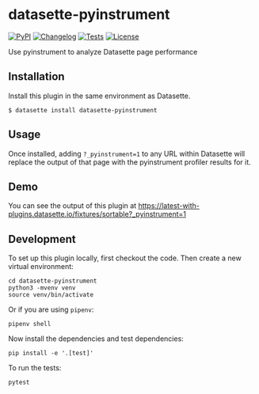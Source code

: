 # datasette-pyinstrument

[![PyPI](https://img.shields.io/pypi/v/datasette-pyinstrument.svg)](https://pypi.org/project/datasette-pyinstrument/)
[![Changelog](https://img.shields.io/github/v/release/simonw/datasette-pyinstrument?include_prereleases&label=changelog)](https://github.com/simonw/datasette-pyinstrument/releases)
[![Tests](https://github.com/simonw/datasette-pyinstrument/workflows/Test/badge.svg)](https://github.com/simonw/datasette-pyinstrument/actions?query=workflow%3ATest)
[![License](https://img.shields.io/badge/license-Apache%202.0-blue.svg)](https://github.com/simonw/datasette-pyinstrument/blob/main/LICENSE)

Use pyinstrument to analyze Datasette page performance

## Installation

Install this plugin in the same environment as Datasette.

    $ datasette install datasette-pyinstrument

## Usage

Once installed, adding `?_pyinstrument=1` to any URL within Datasette will replace the output of that page with the pyinstrument profiler results for it.

## Demo

You can see the output of this plugin at https://latest-with-plugins.datasette.io/fixtures/sortable?_pyinstrument=1

## Development

To set up this plugin locally, first checkout the code. Then create a new virtual environment:

    cd datasette-pyinstrument
    python3 -mvenv venv
    source venv/bin/activate

Or if you are using `pipenv`:

    pipenv shell

Now install the dependencies and test dependencies:

    pip install -e '.[test]'

To run the tests:

    pytest
